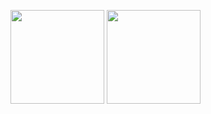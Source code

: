 <p align="left">
  <img height="150px" src="https://github-readme-stats.vercel.app/api/top-langs/?username=ORIKAMIxNEP&layout=compact&theme=radical" />
  <img height="150px" src="https://github-readme-stats.vercel.app/api?username=ORIKAMIxNEP&theme=radical" />
</p>
